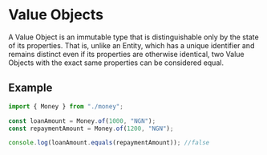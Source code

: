 # Value Objects

A Value Object is an immutable type that is distinguishable only by the state of its properties. That is, unlike an Entity, which has a unique identifier and remains distinct even if its properties are otherwise identical, two Value Objects with the exact same properties can be considered equal.

## Example

```javascript
import { Money } from "./money";

const loanAmount = Money.of(1000, "NGN");
const repaymentAmount = Money.of(1200, "NGN");

console.log(loanAmount.equals(repaymentAmount)); //false
```

